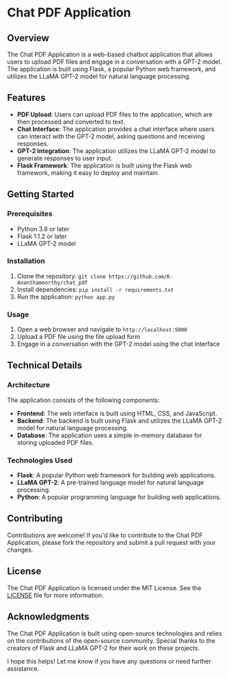 

**Chat PDF Application**
=====================

**Overview**
------------

The Chat PDF Application is a web-based chatbot application that allows users to upload PDF files and engage in a conversation with a GPT-2 model. The application is built using Flask, a popular Python web framework, and utilizes the LLaMA GPT-2 model for natural language processing.

**Features**
------------

*   **PDF Upload**: Users can upload PDF files to the application, which are then processed and converted to text.
*   **Chat Interface**: The application provides a chat interface where users can interact with the GPT-2 model, asking questions and receiving responses.
*   **GPT-2 Integration**: The application utilizes the LLaMA GPT-2 model to generate responses to user input.
*   **Flask Framework**: The application is built using the Flask web framework, making it easy to deploy and maintain.

**Getting Started**
-------------------

### Prerequisites

*   Python 3.8 or later
*   Flask 1.1.2 or later
*   LLaMA GPT-2 model

### Installation

1. Clone the repository: `git clone https://github.com/K-Ananthamoorthy/chat_pdf`
2. Install dependencies: `pip install -r requirements.txt`
3. Run the application: `python app.py`

### Usage

1. Open a web browser and navigate to `http://localhost:5000`
2. Upload a PDF file using the file upload form
3. Engage in a conversation with the GPT-2 model using the chat interface

**Technical Details**
--------------------

### Architecture

The application consists of the following components:

*   **Frontend**: The web interface is built using HTML, CSS, and JavaScript.
*   **Backend**: The backend is built using Flask and utilizes the LLaMA GPT-2 model for natural language processing.
*   **Database**: The application uses a simple in-memory database for storing uploaded PDF files.

### Technologies Used

*   **Flask**: A popular Python web framework for building web applications.
*   **LLaMA GPT-2**: A pre-trained language model for natural language processing.
*   **Python**: A popular programming language for building web applications.

**Contributing**
----------------

Contributions are welcome! If you'd like to contribute to the Chat PDF Application, please fork the repository and submit a pull request with your changes.

**License**
---------

The Chat PDF Application is licensed under the MIT License. See the [LICENSE](LICENSE) file for more information.

**Acknowledgments**
----------------

The Chat PDF Application is built using open-source technologies and relies on the contributions of the open-source community. Special thanks to the creators of Flask and LLaMA GPT-2 for their work on these projects.

I hope this helps! Let me know if you have any questions or need further assistance.